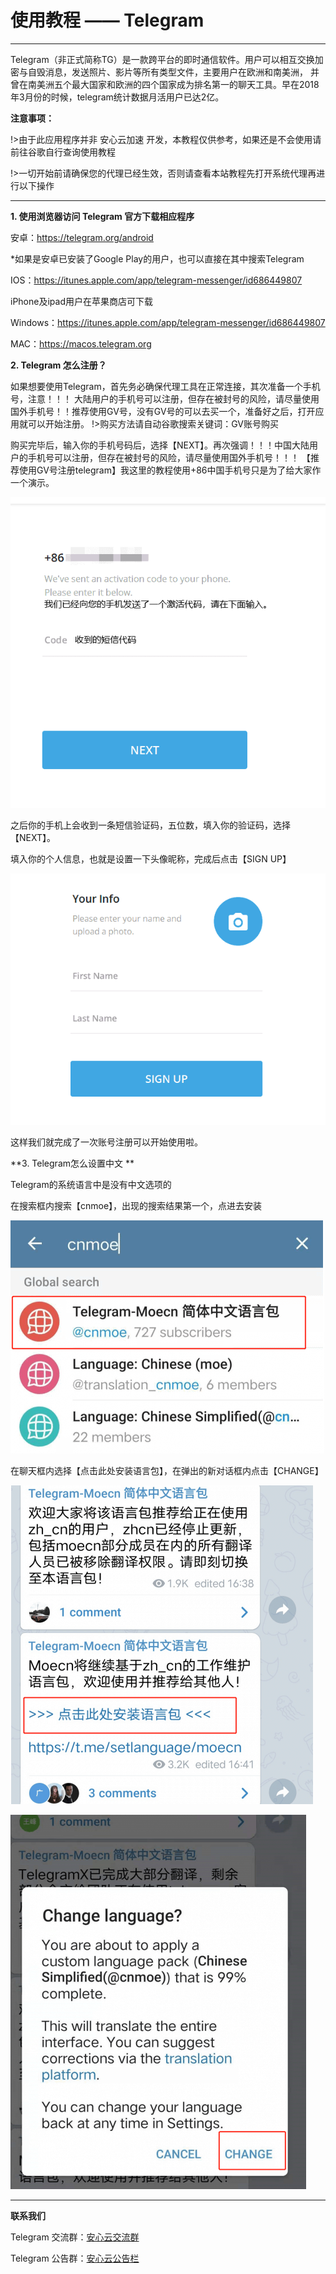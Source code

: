 # 使用教程 —— Telegram
- - - - -

Telegram（非正式简称TG）是一款跨平台的即时通信软件。用户可以相互交换加密与自毁消息，发送照片、影片等所有类型文件，主要用户在欧洲和南美洲，
并曾在南美洲五个最大国家和欧洲的四个国家成为排名第一的聊天工具。早在2018年3月份的时候，telegram统计数据月活用户已达2亿。

**注意事项：**  

!>由于此应用程序并非 安心云加速 开发，本教程仅供参考，如果还是不会使用请前往谷歌自行查询使用教程

!>一切开始前请确保您的代理已经生效，否则请查看本站教程先打开系统代理再进行以下操作
 
---

**1. 使用浏览器访问 Telegram 官方下载相应程序**

安卓：https://telegram.org/android

*如果是安卓已安装了Google Play的用户，也可以直接在其中搜索Telegram

IOS：https://itunes.apple.com/app/telegram-messenger/id686449807

iPhone及ipad用户在苹果商店可下载

Windows：https://itunes.apple.com/app/telegram-messenger/id686449807

MAC：https://macos.telegram.org


**2. Telegram 怎么注册？**

如果想要使用Telegram，首先务必确保代理工具在正常连接，其次准备一个手机号，注意！！！
大陆用户的手机号可以注册，但存在被封号的风险，请尽量使用国外手机号！！推荐使用GV号，没有GV号的可以去买一个，准备好之后，打开应用就可以开始注册。
!>购买方法请自动谷歌搜索关键词：GV账号购买

购买完毕后，输入你的手机号码后，选择【NEXT】。再次强调！！！中国大陆用户的手机号可以注册，但存在被封号的风险，请尽量使用国外手机号！！！
【推荐使用GV号注册telegram】我这里的教程使用+86中国手机号只是为了给大家作一个演示。

![](../img/faq/telegram-1.png)

之后你的手机上会收到一条短信验证码，五位数，填入你的验证码，选择【NEXT】。

填入你的个人信息，也就是设置一下头像昵称，完成后点击【SIGN UP】

![](../img/faq/telegram-2.png)

这样我们就完成了一次账号注册可以开始使用啦。

**3. Telegram怎么设置中文 **

Telegram的系统语言中是没有中文选项的

在搜索框内搜索【cnmoe】，出现的搜索结果第一个，点进去安装

![](../img/faq/telegram-3.png)

在聊天框内选择【点击此处安装语言包】，在弹出的新对话框内点击【CHANGE】

![](../img/faq/telegram-4.png)

![](../img/faq/telegram-5.png)

- - -


**联系我们**

  
  <i class="fa fa-users" aria-hidden="true"></i> Telegram 交流群：[安心云交流群](https://t.me/axsstap)

  <i class="fa fa-users" aria-hidden="true"></i> Telegram 公告群：[安心云公告栏](https://t.me/anxinssr)
